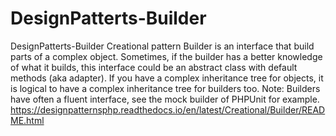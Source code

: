 # DesignPatterts-Builder
DesignPatterts-Builder Creational pattern
Builder is an interface that build parts of a complex object.
Sometimes, if the builder has a better knowledge of what it builds,
this interface could be an abstract class with default methods (aka adapter).
If you have a complex inheritance tree for objects, it is logical to have a complex inheritance tree for builders too.
Note: Builders have often a fluent interface, see the mock builder of PHPUnit for example.
https://designpatternsphp.readthedocs.io/en/latest/Creational/Builder/README.html
